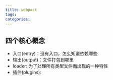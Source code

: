 ```yaml
---
title: webpack
tags:
categories:
---
```

## 四个核心概念
- 入口(entry)：没有入口，怎么知道依赖哪些
- 输出(output)：文件打包到哪里
- loader: 为了处理所有类型文件而出现的一种特性
- 插件(plugins):



















